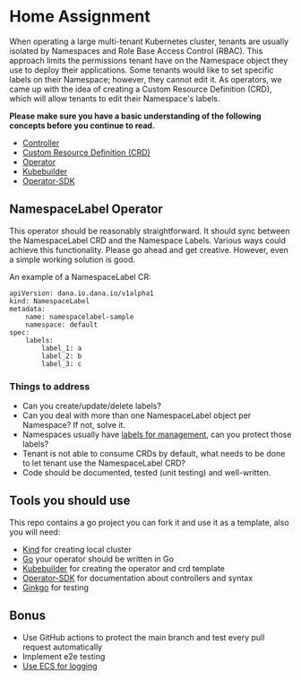 # Home Assignment

When operating a large multi-tenant Kubernetes cluster, tenants are usually isolated by Namespaces and Role Base Access Control (RBAC).
This approach limits the permissions tenant have on the Namespace object they use to deploy their applications.
Some tenants would like to set specific labels on their Namespace; however, they cannot edit it.
As operators, we came up with the idea of creating a Custom Resource Definition (CRD), which will allow tenants to edit their
Namespace's labels.

**Please make sure you have a basic understanding of the following concepts before you continue to read.**
- [Controller](https://kubernetes.io/docs/concepts/architecture/controller/) 
- [Custom Resource Definition (CRD)](https://kubernetes.io/docs/concepts/extend-kubernetes/api-extension/custom-resources/)
- [Operator](https://kubernetes.io/docs/concepts/extend-kubernetes/operator/) 
- [Kubebuilder](https://book.kubebuilder.io)
- [Operator-SDK](https://sdk.operatorframework.io/docs/)

## NamespaceLabel Operator

This operator should be reasonably straightforward. It should sync between the NamespaceLabel CRD and the Namespace Labels.
Various ways could achieve this functionality. Please go ahead and get creative. However, even a simple working solution is good.

An example of a NamespaceLabel CR: 

```
apiVersion: dana.io.dana.io/v1alpha1
kind: NamespaceLabel
metadata:
    name: namespacelabel-sample
    namespace: default
spec:
    labels:
        label_1: a
        label_2: b
        label_3: c
```

### Things to address

- Can you create/update/delete labels?
- Can you deal with more than one NamespaceLabel object per Namespace? If not, solve it.
- Namespaces usually have [labels for management](https://kubernetes.io/docs/concepts/overview/working-with-objects/common-labels/), can you protect those labels?
- Tenant is not able to consume CRDs by default, what needs to be done to let tenant use the NamespaceLabel CRD?
- Code should be documented, tested (unit testing) and well-written.

## Tools you should use
This repo contains a go project you can fork it and use it as a template, also you will need:
- [Kind](https://kind.sigs.k8s.io)  for creating local cluster
- [Go](https://go.dev) your operator should be written in Go
- [Kubebuilder](https://book.kubebuilder.io) for creating the operator and crd template
- [Operator-SDK](https://sdk.operatorframework.io/docs/) for documentation about controllers and syntax
- [Ginkgo](https://onsi.github.io/ginkgo/) for testing

## Bonus
- Use GitHub actions to protect the main branch and test every pull request automatically
- Implement e2e testing
- [Use ECS for logging](https://www.elastic.co/guide/en/ecs/current/index.html)